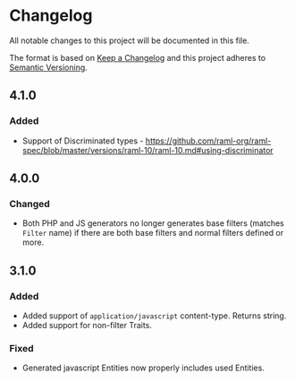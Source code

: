 # Changelog
All notable changes to this project will be documented in this file.

The format is based on [Keep a Changelog](http://keepachangelog.com/en/1.0.0/)
and this project adheres to [Semantic Versioning](http://semver.org/spec/v2.0.0.html).

## 4.1.0

### Added
- Support of Discriminated types - https://github.com/raml-org/raml-spec/blob/master/versions/raml-10/raml-10.md#using-discriminator


## 4.0.0

### Changed
- Both PHP and JS generators no longer generates base filters (matches `Filter` name) if there are both base filters and normal filters defined or more.

## 3.1.0

### Added
- Added support of `application/javascript` content-type. Returns string.
- Added support for non-filter Traits.

### Fixed
- Generated javascript Entities now properly includes used Entities.
